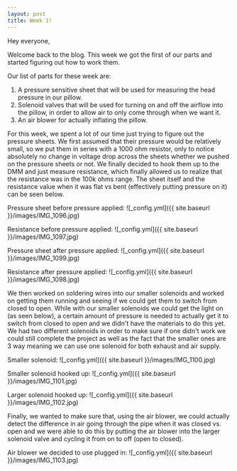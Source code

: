 ```yaml
---
layout: post
title: Week 1!
---
```


Hey everyone,

Welcome back to the blog. This week we got the first of our parts and started figuring out how to work them.

Our list of parts for these week are:
1. A pressure sensitive sheet that will be used for measuring the head pressure in our pillow.
2. Solenoid valves that will be used for turning on and off the airflow into the pillow, in order to allow air to only come through when we want it.
3. An air blower for actually inflating the pillow.

For this week, we spent a lot of our time just trying to figure out the pressure sheets. We first assumed that their pressure would be relatively small, so we put them in series with a 1000 ohm resistor, only to notice absolutely no change in voltage drop across the sheets whether we pushed on the pressure sheets or not. We finally decided to hook them up to the DMM and just measure resistance, which finally allowed us to realize that the resistance was in the 100k ohms range. The sheet itself and the resistance value when it was flat vs bent (effectively putting pressure on it) can be seen below.

Pressure sheet before pressure applied:
![_config.yml]({{ site.baseurl }}/images/IMG_1096.jpg)

Resistance before pressure applied:
![_config.yml]({{ site.baseurl }}/images/IMG_1097.jpg)

Pressure sheet after pressure applied:
![_config.yml]({{ site.baseurl }}/images/IMG_1099.jpg)

Resistance after pressure applied:
![_config.yml]({{ site.baseurl }}/images/IMG_1098.jpg)


We then worked on soldering wires into our smaller solenoids and worked on getting them running and seeing if we could get them to switch from closed to open. While with our smaller solenoids we could get the light on (as seen below), a certain amount of pressure is needed to actually get it to switch from closed to open and we didn't have the materials to do this yet. We had two different solenoids in order to make sure if one didn't work we could still complete the project as well as the fact that the smaller ones are 3 way meaning we can use one solenoid for both exhaust and air supply.

Smaller solenoid:
![_config.yml]({{ site.baseurl }}/images/IMG_1100.jpg)

Smaller solenoid hooked up:
![_config.yml]({{ site.baseurl }}/images/IMG_1101.jpg)

Larger solenoid hooked up:
![_config.yml]({{ site.baseurl }}/images/IMG_1102.jpg)

Finally, we wanted to make sure that, using the air blower, we could actually detect the difference in air going through the pipe when it was closed vs. open and we were able to do this by putting the air blower into the larger solenoid valve and cycling it from on to off (open to closed). 

Air blower we decided to use plugged in:
![_config.yml]({{ site.baseurl }}/images/IMG_1103.jpg)
